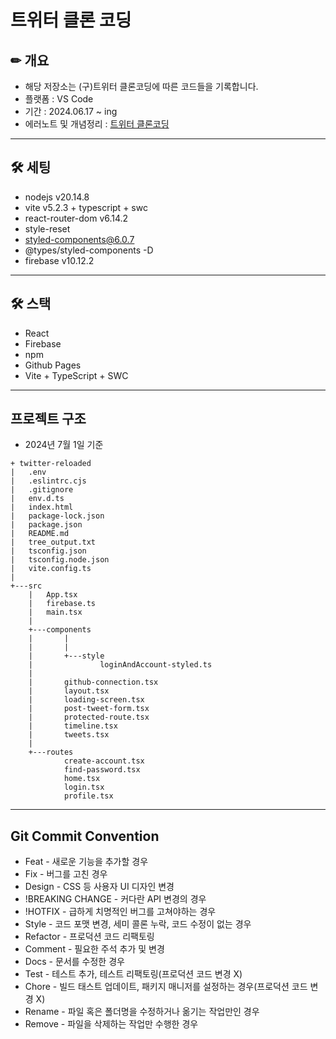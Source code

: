 # 트위터 클론 코딩

## ✏ 개요

- 해당 저장소는 (구)트위터 클론코딩에 따른 코드들을 기록합니다.
- 플랫폼 : VS Code
- 기간 : 2024.06.17 ~ ing
- 에러노트 및 개념정리 : [트위터 클론코딩](https://daegom.notion.site/9a523c6a1e4f45e39651021e8cecf8d2?pvs=74)

---

## 🛠 세팅

- nodejs v20.14.8
- vite v5.2.3 + typescript + swc
- react-router-dom v6.14.2
- style-reset
- styled-components@6.0.7
- @types/styled-components -D
- firebase v10.12.2

---

## 🛠 스택

- React
- Firebase
- npm
- Github Pages
- Vite + TypeScript + SWC

---

## 프로젝트 구조

- 2024년 7월 1일 기준

```
+ twitter-reloaded
|   .env
|   .eslintrc.cjs
|   .gitignore
|   env.d.ts
|   index.html
|   package-lock.json
|   package.json
|   README.md
|   tree_output.txt
|   tsconfig.json
|   tsconfig.node.json
|   vite.config.ts
|
+---src
    |   App.tsx
    |   firebase.ts
    |   main.tsx
    |
    +---components
    |       |
    |       |
    |       +---style
    |               loginAndAccount-styled.ts
    |
    |       github-connection.tsx
    |       layout.tsx
    |       loading-screen.tsx
    |       post-tweet-form.tsx
    |       protected-route.tsx
    |       timeline.tsx
    |       tweets.tsx
    |
    +---routes
            create-account.tsx
            find-password.tsx
            home.tsx
            login.tsx
            profile.tsx
```

---

## Git Commit Convention

- Feat - 새로운 기능을 추가할 경우
- Fix - 버그를 고친 경우
- Design - CSS 등 사용자 UI 디자인 변경
- !BREAKING CHANGE - 커다란 API 변경의 경우
- !HOTFIX - 급하게 치명적인 버그를 고쳐야하는 경우
- Style - 코드 포맷 변경, 세미 콜론 누락, 코드 수정이 없는 경우
- Refactor - 프로덕션 코드 리팩토링
- Comment - 필요한 주석 추가 및 변경
- Docs - 문서를 수정한 경우
- Test - 테스트 추가, 테스트 리팩토링(프로덕션 코드 변경 X)
- Chore - 빌드 태스트 업데이트, 패키지 매니저를 설정하는 경우(프로덕션 코드 변경 X)
- Rename - 파일 혹은 폴더명을 수정하거나 옮기는 작업만인 경우
- Remove - 파일을 삭제하는 작업만 수행한 경우
